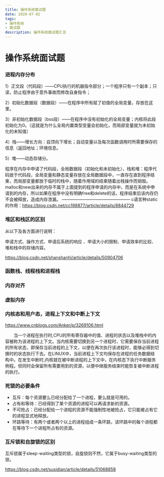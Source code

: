 ```yaml
---
title: 操作系统面试题
date: 2020-07-02
tags: 
- 操作系统
- 面试题
description: 操作系统面试题汇总
---
```




# 操作系统面试题

### **进程内存分布**

1）正文段（代码段）——CPU执行的机器指令部分；一个程序只有一个副本；只读，防止程序由于意外事故而修改自身指令；   

2）初始化数据段（数据段）——在程序中所有赋了初值的全局变量，存放在这里。    

3）非初始化数据段（bss段）——在程序中没有初始化的全局变量；内核将此段初始化为0。（这就是为什么全局内置类型变量会初始化，而局部变量就为未初始化的未知值）     

4）栈——增长方向：自顶向下增长；自动变量以及每次函数调用时所需要保存的信息（返回地址；环境信息。

5）堆——动态存储分。

程序在内存中申请了代码段，全局数据段（初始化和未初始化），栈和堆：程序代码放于代码段，全局变量和静态变量存放在全局数据段中，一直存在直到程序结束，而局部变量都放于临时的栈中，随着作用域的结束随着出栈操作而销毁。malloc和new出来的内存不属于上面提到的程序申请的内存中，而是在系统中申请到的内存，所以如果在程序中没有明确free和delete的话，程序结束后该内存仍不会被释放，造成内存泄漏。
————————————————
c语言种static的作用：https://blog.csdn.net/cc198877/article/details/8844729

### 堆区和栈区的区别

从以下及各方面进行说明：

申请方式、操作方式、申请后系统的响应 、申请大小的限制、申请效率的比较、堆和栈中的存储内容。

https://blog.csdn.net/shanshanhi/article/details/50904706

### 函数栈、线程栈和进程栈

### **内存对齐**

### 虚拟内存

### **内核态和用户态，进程上下文和中断上下文**

https://www.cnblogs.com/Anker/p/3269106.html

&emsp;&emsp;当一个进程在执行时,CPU的所有寄存器中的值、进程的状态以及堆栈中的内容被称为该进程的上下文。当内核需要切换到另一个进程时，它需要保存当前进程的所有状态，即保存当前进程的上下文，以便在再次执行该进程时，能够必得到切换时的状态执行下去。在LINUX中，当前进程上下文均保存在进程的任务数据结构中。在发生中断时,内核就在被中断进程的上下文中，在内核态下执行中断服务例程。但同时会保留所有需要用到的资源，以便中继服务结束时能恢复被中断进程的执行。

### 死锁的必要条件

- 互斥：每个资源要么已经分配给了一个进程，要么就是可用的。
- 占有和等待：已经得到了某个资源的进程可以再请求新的资源。
- 不可抢占：已经分配给一个进程的资源不能强制性地被抢占，它只能被占有它的进程显式地释放。
- 环路等待：有两个或者两个以上的进程组成一条环路，该环路中的每个进程都在等待下一个进程所占有的资源。

### **互斥锁和自旋锁的区别**

互斥锁属于sleep-waiting类型的锁，自旋锁则不然，它属于busy-waiting类型的锁。

https://blog.csdn.net/susidian/article/details/51068858